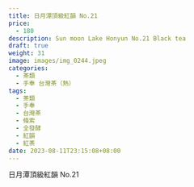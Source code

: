 ```yaml
---
title: 日月潭頂級紅韻 No.21
price:
  - 180
description: Sun moon Lake Honyun No.21 Black tea
draft: true
weight: 31
image: images/img_0244.jpeg
categories:
  - 茶類
  - 手奉 台灣茶（熱）
tags:
  - 茶類
  - 手奉
  - 台灣茶
  - 條索
  - 全發酵
  - 紅韻
  - 紅茶
date: 2023-08-11T23:15:08+08:00
---
```


 日月潭頂級紅韻 No.21
